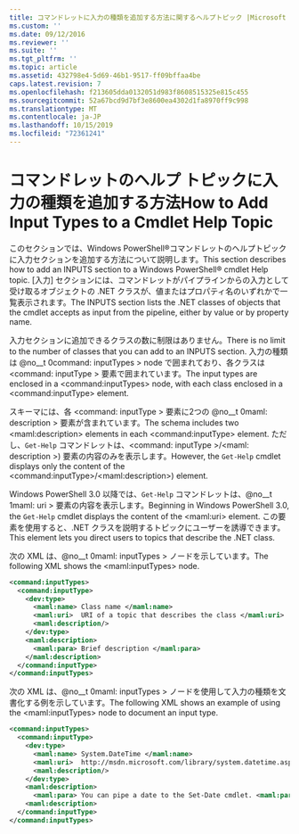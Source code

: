 ```yaml
---
title: コマンドレットに入力の種類を追加する方法に関するヘルプトピック |Microsoft Docs
ms.custom: ''
ms.date: 09/12/2016
ms.reviewer: ''
ms.suite: ''
ms.tgt_pltfrm: ''
ms.topic: article
ms.assetid: 432798e4-5d69-46b1-9517-ff09bffaa4be
caps.latest.revision: 7
ms.openlocfilehash: f213605dda0132051d983f8608515325e815c455
ms.sourcegitcommit: 52a67bcd9d7bf3e8600ea4302d1fa8970ff9c998
ms.translationtype: MT
ms.contentlocale: ja-JP
ms.lasthandoff: 10/15/2019
ms.locfileid: "72361241"
---
```

# <a name="how-to-add-input-types-to-a-cmdlet-help-topic"></a><span data-ttu-id="b69c4-102">コマンドレットのヘルプ トピックに入力の種類を追加する方法</span><span class="sxs-lookup"><span data-stu-id="b69c4-102">How to Add Input Types to a Cmdlet Help Topic</span></span>

<span data-ttu-id="b69c4-103">このセクションでは、Windows PowerShell®コマンドレットのヘルプトピックに入力セクションを追加する方法について説明します。</span><span class="sxs-lookup"><span data-stu-id="b69c4-103">This section describes how to add an INPUTS section to a Windows PowerShell® cmdlet Help topic.</span></span> <span data-ttu-id="b69c4-104">[入力] セクションには、コマンドレットがパイプラインからの入力として受け取るオブジェクトの .NET クラスが、値またはプロパティ名のいずれかで一覧表示されます。</span><span class="sxs-lookup"><span data-stu-id="b69c4-104">The INPUTS section lists the .NET classes of objects that the cmdlet accepts as input from the pipeline, either by value or by property name.</span></span>

<span data-ttu-id="b69c4-105">入力セクションに追加できるクラスの数に制限はありません。</span><span class="sxs-lookup"><span data-stu-id="b69c4-105">There is no limit to the number of classes that you can add to an INPUTS section.</span></span> <span data-ttu-id="b69c4-106">入力の種類は @no__t 0command: inputTypes > node で囲まれており、各クラスは \<command: inputType > 要素で囲まれています。</span><span class="sxs-lookup"><span data-stu-id="b69c4-106">The input types are enclosed in a \<command:inputTypes> node, with each class enclosed in a  \<command:inputType> element.</span></span>

<span data-ttu-id="b69c4-107">スキーマには、各 \<command: inputType > 要素に2つの @no__t 0maml: description > 要素が含まれています。</span><span class="sxs-lookup"><span data-stu-id="b69c4-107">The schema includes two \<maml:description> elements in each \<command:inputType> element.</span></span> <span data-ttu-id="b69c4-108">ただし、`Get-Help` コマンドレットは、\<command: inputType >/\<maml: description >) 要素の内容のみを表示します。</span><span class="sxs-lookup"><span data-stu-id="b69c4-108">However, the `Get-Help` cmdlet displays only the content of the \<command:inputType>/\<maml:description>) element.</span></span>

<span data-ttu-id="b69c4-109">Windows PowerShell 3.0 以降では、`Get-Help` コマンドレットは、@no__t 1maml: uri > 要素の内容を表示します。</span><span class="sxs-lookup"><span data-stu-id="b69c4-109">Beginning in Windows PowerShell 3.0, the `Get-Help` cmdlet displays the content of the \<maml:uri> element.</span></span> <span data-ttu-id="b69c4-110">この要素を使用すると、.NET クラスを説明するトピックにユーザーを誘導できます。</span><span class="sxs-lookup"><span data-stu-id="b69c4-110">This element lets you direct users to topics that describe the .NET class.</span></span>

<span data-ttu-id="b69c4-111">次の XML は、@no__t 0maml: inputTypes > ノードを示しています。</span><span class="sxs-lookup"><span data-stu-id="b69c4-111">The following XML shows the \<maml:inputTypes> node.</span></span>

```xml
<command:inputTypes>
  <command:inputType>
    <dev:type>
      <maml:name> Class name </maml:name>
      <maml:uri>  URI of a topic that describes the class </maml:uri>
      <maml:description/>
    </dev:type>
    <maml:description>
      <maml:para> Brief description </maml:para>
    </maml:description>
  </command:inputType>
</command:inputTypes>
```

<span data-ttu-id="b69c4-112">次の XML は、@no__t 0maml: inputTypes > ノードを使用して入力の種類を文書化する例を示しています。</span><span class="sxs-lookup"><span data-stu-id="b69c4-112">The following XML shows an example of using the \<maml:inputTypes> node to document an input type.</span></span>

```xml
<command:inputTypes>
  <command:inputType>
    <dev:type>
      <maml:name> System.DateTime </maml:name>
      <maml:uri>  http://msdn.microsoft.com/library/system.datetime.aspx </maml:uri>
      <maml:description/>
    </dev:type>
    <maml:description>
      <maml:para> You can pipe a date to the Set-Date cmdlet. <maml:para>
    <maml:description>
  </command:inputType>
</command:inputTypes>
```